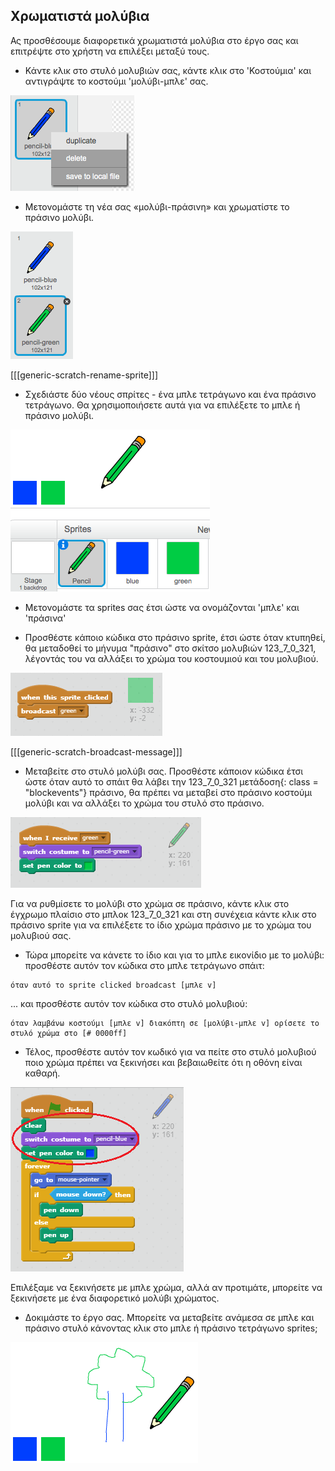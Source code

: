 ## Χρωματιστά μολύβια

Ας προσθέσουμε διαφορετικά χρωματιστά μολύβια στο έργο σας και επιτρέψτε στο χρήστη να επιλέξει μεταξύ τους.

+ Κάντε κλικ στο στυλό μολυβιών σας, κάντε κλικ στο 'Κοστούμια' και αντιγράψτε το κοστούμι 'μολύβι-μπλε' σας.

![screenshot](images/paint-blue-duplicate.png)

+ Μετονομάστε τη νέα σας «μολύβι-πράσινη» και χρωματίστε το πράσινο μολύβι.

![screenshot](images/paint-pencil-green.png)

[[[generic-scratch-rename-sprite]]]

+ Σχεδιάστε δύο νέους σπρίτες - ένα μπλε τετράγωνο και ένα πράσινο τετράγωνο. Θα χρησιμοποιήσετε αυτά για να επιλέξετε το μπλε ή πράσινο μολύβι.

![screenshot](images/paint-selectors.png)

+ Μετονομάστε τα sprites σας έτσι ώστε να ονομάζονται 'μπλε' και 'πράσινα'

+ Προσθέστε κάποιο κώδικα στο πράσινο sprite, έτσι ώστε όταν κτυπηθεί, θα μεταδοθεί το μήνυμα "πράσινο" στο σκίτσο μολυβιών 123_7_0_321, λέγοντάς του να αλλάξει το χρώμα του κοστουμιού και του μολυβιού.

![Μετάδοση πράσινου](images/paint-broadcast-green.png)

[[[generic-scratch-broadcast-message]]]

+ Μεταβείτε στο στυλό μολύβι σας. Προσθέστε κάποιον κώδικα έτσι ώστε όταν αυτό το σπάιτ θα λάβει την 123_7_0_321 μετάδοση</code>{: class = "blockevents"} πράσινο, θα πρέπει να μεταβεί στο πράσινο κοστούμι μολύβι και να αλλάξει το χρώμα του στυλό στο πράσινο.

![Μετάδοση πράσινου](images/broadcast-green.png)

Για να ρυθμίσετε το μολύβι στο χρώμα σε πράσινο, κάντε κλικ στο έγχρωμο πλαίσιο στο μπλοκ 123_7_0_321 και στη συνέχεια κάντε κλικ στο πράσινο sprite για να επιλέξετε το ίδιο χρώμα πράσινο με το χρώμα του μολυβιού σας.

+ Τώρα μπορείτε να κάνετε το ίδιο και για το μπλε εικονίδιο με το μολύβι: προσθέστε αυτόν τον κώδικα στο μπλε τετράγωνο σπάιτ:

```blocks
όταν αυτό το sprite clicked broadcast [μπλε v]
```

... και προσθέστε αυτόν τον κώδικα στο στυλό μολυβιού:

```blocks
όταν λαμβάνω κοστούμι [μπλε v] διακόπτη σε [μολύβι-μπλε v] ορίσετε το στυλό χρώμα στο [# 0000ff]
```

+ Τέλος, προσθέστε αυτόν τον κωδικό για να πείτε στο στυλό μολυβιού ποιο χρώμα πρέπει να ξεκινήσει και βεβαιωθείτε ότι η οθόνη είναι καθαρή.

![Ξεκινήστε το μολύβι](images/start-pencil.png)

Επιλέξαμε να ξεκινήσετε με μπλε χρώμα, αλλά αν προτιμάτε, μπορείτε να ξεκινήσετε με ένα διαφορετικό μολύβι χρώματος.

+ Δοκιμάστε το έργο σας. Μπορείτε να μεταβείτε ανάμεσα σε μπλε και πράσινο στυλό κάνοντας κλικ στο μπλε ή πράσινο τετράγωνο sprites;

![screenshot](images/paint-pens-test.png)